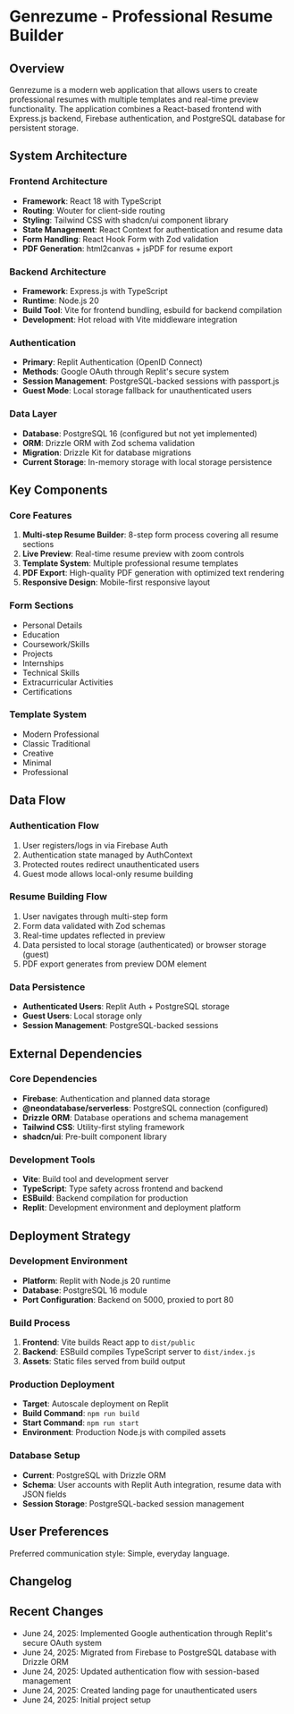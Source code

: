 # Genrezume - Professional Resume Builder

## Overview

Genrezume is a modern web application that allows users to create professional resumes with multiple templates and real-time preview functionality. The application combines a React-based frontend with Express.js backend, Firebase authentication, and PostgreSQL database for persistent storage.

## System Architecture

### Frontend Architecture
- **Framework**: React 18 with TypeScript
- **Routing**: Wouter for client-side routing
- **Styling**: Tailwind CSS with shadcn/ui component library
- **State Management**: React Context for authentication and resume data
- **Form Handling**: React Hook Form with Zod validation
- **PDF Generation**: html2canvas + jsPDF for resume export

### Backend Architecture
- **Framework**: Express.js with TypeScript
- **Runtime**: Node.js 20
- **Build Tool**: Vite for frontend bundling, esbuild for backend compilation
- **Development**: Hot reload with Vite middleware integration

### Authentication
- **Primary**: Replit Authentication (OpenID Connect)
- **Methods**: Google OAuth through Replit's secure system
- **Session Management**: PostgreSQL-backed sessions with passport.js
- **Guest Mode**: Local storage fallback for unauthenticated users

### Data Layer
- **Database**: PostgreSQL 16 (configured but not yet implemented)
- **ORM**: Drizzle ORM with Zod schema validation
- **Migration**: Drizzle Kit for database migrations
- **Current Storage**: In-memory storage with local storage persistence

## Key Components

### Core Features
1. **Multi-step Resume Builder**: 8-step form process covering all resume sections
2. **Live Preview**: Real-time resume preview with zoom controls
3. **Template System**: Multiple professional resume templates
4. **PDF Export**: High-quality PDF generation with optimized text rendering
5. **Responsive Design**: Mobile-first responsive layout

### Form Sections
- Personal Details
- Education
- Coursework/Skills
- Projects
- Internships
- Technical Skills
- Extracurricular Activities
- Certifications

### Template System
- Modern Professional
- Classic Traditional
- Creative
- Minimal
- Professional

## Data Flow

### Authentication Flow
1. User registers/logs in via Firebase Auth
2. Authentication state managed by AuthContext
3. Protected routes redirect unauthenticated users
4. Guest mode allows local-only resume building

### Resume Building Flow
1. User navigates through multi-step form
2. Form data validated with Zod schemas
3. Real-time updates reflected in preview
4. Data persisted to local storage (authenticated) or browser storage (guest)
5. PDF export generates from preview DOM element

### Data Persistence
- **Authenticated Users**: Replit Auth + PostgreSQL storage
- **Guest Users**: Local storage only
- **Session Management**: PostgreSQL-backed sessions

## External Dependencies

### Core Dependencies
- **Firebase**: Authentication and planned data storage
- **@neondatabase/serverless**: PostgreSQL connection (configured)
- **Drizzle ORM**: Database operations and schema management
- **Tailwind CSS**: Utility-first styling framework
- **shadcn/ui**: Pre-built component library

### Development Tools
- **Vite**: Build tool and development server
- **TypeScript**: Type safety across frontend and backend
- **ESBuild**: Backend compilation for production
- **Replit**: Development environment and deployment platform

## Deployment Strategy

### Development Environment
- **Platform**: Replit with Node.js 20 runtime
- **Database**: PostgreSQL 16 module
- **Port Configuration**: Backend on 5000, proxied to port 80

### Build Process
1. **Frontend**: Vite builds React app to `dist/public`
2. **Backend**: ESBuild compiles TypeScript server to `dist/index.js`
3. **Assets**: Static files served from build output

### Production Deployment
- **Target**: Autoscale deployment on Replit
- **Build Command**: `npm run build`
- **Start Command**: `npm run start`
- **Environment**: Production Node.js with compiled assets

### Database Setup
- **Current**: PostgreSQL with Drizzle ORM
- **Schema**: User accounts with Replit Auth integration, resume data with JSON fields
- **Session Storage**: PostgreSQL-backed session management

## User Preferences

Preferred communication style: Simple, everyday language.

## Changelog

## Recent Changes

- June 24, 2025: Implemented Google authentication through Replit's secure OAuth system
- June 24, 2025: Migrated from Firebase to PostgreSQL database with Drizzle ORM
- June 24, 2025: Updated authentication flow with session-based management
- June 24, 2025: Created landing page for unauthenticated users
- June 24, 2025: Initial project setup